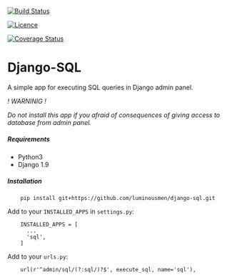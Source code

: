 [![Build Status](https://travis-ci.org/luminousmen/django-sql.svg?branch=master)](https://travis-ci.org/luminousmen/django-sql)

[![Licence](https://img.shields.io/github/license/mashape/apistatus.svg)](https://github.com/luminousmen/django-sql/blob/master/LICENCE)

[![Coverage Status](https://coveralls.io/repos/github/luminousmen/django-sql/badge.svg?branch=master)](https://coveralls.io/github/luminousmen/django-sql?branch=master)


Django-SQL
====
A simple app for executing SQL queries in Django admin panel.

*! WARNINIG !*

   _Do not install this app if you afraid of consequences of giving access to database from admin panel._


##### Requirements

* Python3
* Django 1.9


##### Installation

```
    pip install git+https://github.com/luminousmen/django-sql.git
```

Add to your `INSTALLED_APPS` in `settings.py`:


```
    INSTALLED_APPS = [
      ...
      'sql',
    ]
```

Add to your `urls.py`:


```
    url(r'^admin/sql/(?:sql/)?$', execute_sql, name='sql'),
```
